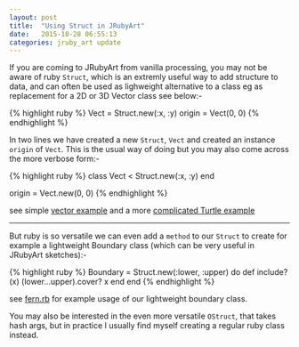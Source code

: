 ```yaml
---
layout: post
title:  "Using Struct in JRubyArt"
date:   2015-10-28 06:55:13
categories: jruby_art update
---
```


If you are coming to JRubyArt from vanilla processing, you may not be aware of ruby `Struct`, which is an extremly useful way to add structure to data, and can often be used as lighweight alternative to a class eg as replacement for a 2D or 3D Vector class see below:-

{% highlight ruby %}
Vect = Struct.new(:x, :y)
origin = Vect(0, 0)
{% endhighlight %}

In two lines we have created a new `Struct`, `Vect` and created an instance `origin` of `Vect`. This is the usual way of doing but you may also come across the more verbose form:-

{% highlight ruby %}
class Vect < Struct.new(:x, :y)
end

origin = Vect.new(0, 0)
{% endhighlight %}

see simple [vector example][struct] and a more [complicated Turtle example][penrose]

----

But ruby is so versatile we can even add a `method` to our `Struct` to create for example a lightweight Boundary class (which can be very useful in JRubyArt sketches):-

{% highlight ruby %}
Boundary = Struct.new(:lower, :upper) do
  def include?(x)
    (lower...upper).cover? x
  end
end
{% endhighlight %}

see [fern.rb][fern] for example usage of our lightweight boundary class.

You may also be interested in the even more versatile `OStruct`, that takes hash args, but in practice I usually find myself creating a regular ruby class instead.

[struct]:https://github.com/ruby-processing/samples4ruby-processing3/blob/master/processing_app/basics/objects/struct.rb
[penrose]:https://github.com/ruby-processing/samples4ruby-processing3/blob/master/processing_app/topics/lsystems/penrose.rb
[fern]:https://github.com/ruby-processing/samples4ruby-processing3/blob/master/contributed/fern.rb

